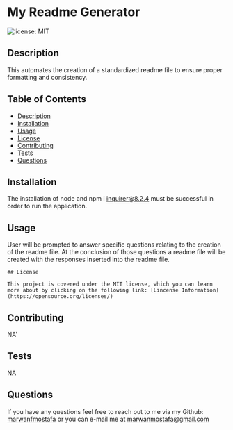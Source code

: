 
  # My Readme Generator

  ![license: MIT](https://img.shields.io/badge/license-MIT-blue.svg)

  ## Description
  
  This automates the creation of a standardized readme file to ensure proper formatting and consistency.

  ## Table of Contents
  - [Description](#description)
  - [Installation](#installation)
  - [Usage](#usage)
  - [License](#license)
  - [Contributing](#contributing)
  - [Tests](#tests)
  - [Questions](#questions)

  ## Installation

  The installation of node and npm i inquirer@8.2.4 must be successful in order to run the application.

  ## Usage

  User will be prompted to answer specific questions relating to the creation of the readme file.   At the conclusion of those questions a readme file will be created with the responses inserted into the readme file.

  
    ## License

    This project is covered under the MIT license, which you can learn more about by clicking on the following link: [Lincense Information](https://opensource.org/licenses/)
    

  ## Contributing

  NA'

  ## Tests

  NA

  ## Questions

  If you have any questions feel free to reach out to me via my Github: [marwanfmostafa](https://github.com/marwanfmostafa) or you can e-mail me at marwanmostafa@gmail.com

